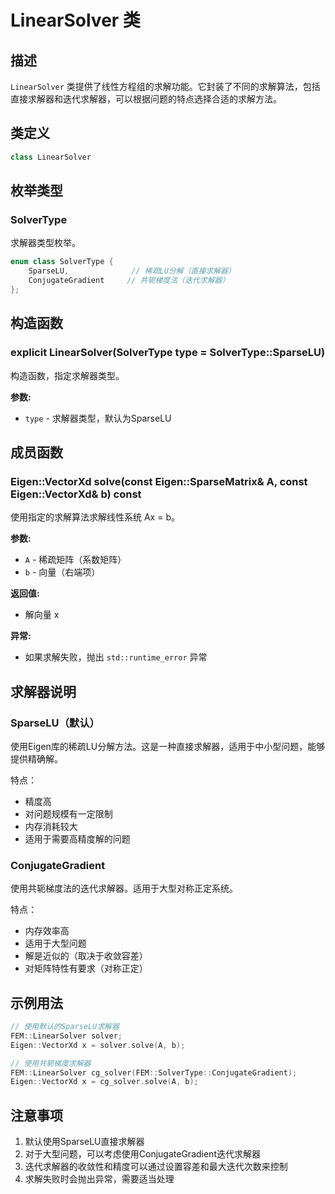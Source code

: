 # LinearSolver 类

## 描述

`LinearSolver` 类提供了线性方程组的求解功能。它封装了不同的求解算法，包括直接求解器和迭代求解器，可以根据问题的特点选择合适的求解方法。

## 类定义

```cpp
class LinearSolver
```

## 枚举类型

### SolverType

求解器类型枚举。

```cpp
enum class SolverType {
    SparseLU,              // 稀疏LU分解（直接求解器）
    ConjugateGradient     // 共轭梯度法（迭代求解器）
};
```

## 构造函数

### explicit LinearSolver(SolverType type = SolverType::SparseLU)

构造函数，指定求解器类型。

**参数:**
- `type` - 求解器类型，默认为SparseLU

## 成员函数

### Eigen::VectorXd solve(const Eigen::SparseMatrix<double>& A, const Eigen::VectorXd& b) const

使用指定的求解算法求解线性系统 Ax = b。

**参数:**
- `A` - 稀疏矩阵（系数矩阵）
- `b` - 向量（右端项）

**返回值:**
- 解向量 x

**异常:**
- 如果求解失败，抛出 `std::runtime_error` 异常

## 求解器说明

### SparseLU（默认）

使用Eigen库的稀疏LU分解方法。这是一种直接求解器，适用于中小型问题，能够提供精确解。

特点：
- 精度高
- 对问题规模有一定限制
- 内存消耗较大
- 适用于需要高精度解的问题

### ConjugateGradient

使用共轭梯度法的迭代求解器。适用于大型对称正定系统。

特点：
- 内存效率高
- 适用于大型问题
- 解是近似的（取决于收敛容差）
- 对矩阵特性有要求（对称正定）

## 示例用法

```cpp
// 使用默认的SparseLU求解器
FEM::LinearSolver solver;
Eigen::VectorXd x = solver.solve(A, b);

// 使用共轭梯度求解器
FEM::LinearSolver cg_solver(FEM::SolverType::ConjugateGradient);
Eigen::VectorXd x = cg_solver.solve(A, b);
```

## 注意事项

1. 默认使用SparseLU直接求解器
2. 对于大型问题，可以考虑使用ConjugateGradient迭代求解器
3. 迭代求解器的收敛性和精度可以通过设置容差和最大迭代次数来控制
4. 求解失败时会抛出异常，需要适当处理